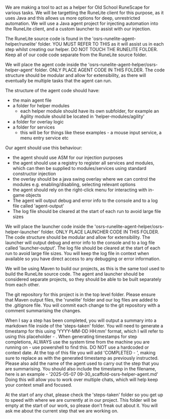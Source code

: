 <!-- Use this file to provide workspace-specific custom instructions to Copilot. For more details, visit https://code.visualstudio.com/docs/copilot/copilot-customization#_use-a-githubcopilotinstructionsmd-file -->

We are making a tool to act as a helper for Old School RuneScape for various tasks. We will be targetting the RuneLite client for this purpose, as it uses Java and this allows us more options for deep, unrestricted automation. We will use a Java agent project for injecting automation into the RuneLite client, and a custom launcher to assist with our injection.

The RuneLite source code is found in the 'osrs-runelite-agent-helper/runelite' folder. YOU MUST REFER TO THIS as it will assist us in each step whilst creating our helper. DO NOT TOUCH THE RUNELITE FOLDER. Keep all of our code code separate from the RuneLite source folder.

We will place the agent code inside the 'osrs-runelite-agent-helper/osrs-helper-agent' folder. ONLY PLACE AGENT CODE IN THIS FOLDER. The code structure should be modular and allow for extensibility, as there will eventually be multiple tasks that the agent can run.

The structure of the agent code should have:

-   the main agent file
-   a folder for helper modules
    -   each helper module should have its own subfolder, for example an Agility module should be located in 'helper-modules/agility'
-   a folder for overlay logic
-   a folder for services
    -   this will be for things like these examples - a mouse input service, a menu entry service etc

Our agent should use this behaviour:

-   the agent should use ASM for our injection purposes
-   the agent should use a registry to register all services and modules, which can then be supplied to modules/services using standard constructor injection
-   the overlay should be a java swing overlay where we can control the modules e.g. enabling/disabling, selecting relevant options
-   the agent should rely on the right-click menu for interacting with in-game objects
-   The agent will output debug and error info to the console and to a log file called 'agent-output'
-   The log file should be cleared at the start of each run to avoid large file sizes

We will place the launcher code inside the 'osrs-runelite-agent-helper/osrs-helper-launcher' folder. ONLY PLACE LAUNCHER CODE IN THIS FOLDER. The code structure should be modular and allow for extensibility. The launcher will output debug and error info to the console and to a log file called 'launcher-output'. The log file should be cleared at the start of each run to avoid large file sizes. You will keep the log file in context when available so you have direct access to any debugging or error information.

We will be using Maven to build our projects, as this is the same tool used to build the RuneLite source code. The agent and launcher should be considered separate projects, so they should be able to be built separately from each other.

The git repository for this project is in the top level folder. Please ensure that Maven output files, the 'runelite' folder and our log files are added to the .gitignore file. You will commit each change to the git repository with a comment summarising the changes.

When I say a step has been completed, you will output a summary into a markdown file inside of the 'steps-taken' folder. You will need to generate a timestamp for this using 'YYYY-MM-DD HH:mm' format, which I will refer to using this placeholder - <TIMESTAMP>. When generating timestamps for step completions, ALWAYS use the system time from the machine you are running on - use powershell to find this. DO NOT use a hardcoded or context date. At the top of this file you will add 'COMPLETED - <TIMESTAMP>', making sure to replace <TIMESTAMP> as with the generated timestamp as previously instructed. Please also add the name of the agent used to carry out the step that you are summarising. You should also include the timestamp in the filename, here is an example - '2025-05-07 09-30_scaffold-osrs-helper-agent.md' Doing this will allow you to work over multiple chats, which will help keep your context small and focused.

At the start of any chat, please check the 'steps-taken' folder so you get up to speed with where we are currently at in our project. This folder will be empty at the start of our work, so please don't freak out about it. You will ask me about the current step that we are working on.
